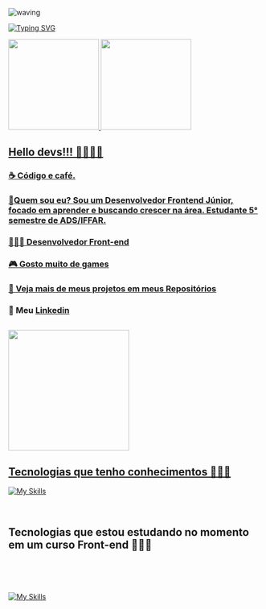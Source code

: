 ![waving](https://capsule-render.vercel.app/api?type=waving&height=200&text=BrunoCanto%20&fontAlignY=40&color=gradient)


[![Typing SVG](https://readme-typing-svg.demolab.com/?lines=Oi+👋,+me+chamo+Bruno+Canto;apaixonado+por+tecnologia;Seja+muito+bem+vindo+ao+meu+perfil)](https://git.io/typing-svg)





<div>
<a href="https://github.com/Bscanto">
<img loading="lazy" height="180em" src="https://github-readme-stats.vercel.app/api/top-langs/?username=Bscanto&layout=compact&langs_count=7&theme=dracula"/>
<img loading="lazy" height="180em" src="https://github-readme-stats.vercel.app/api?username=Bscanto&show_icons=true&theme=dracula&include_all_commits=true&count_private=true"/>
</div>


<div align=left>
 
## Hello devs!!! 👋👨🏾‍💻

### ☕ Código e café. 
### 🔭Quem sou eu? Sou um Desenvolvedor Frontend Júnior, focado em aprender e buscando crescer na área. Estudante 5° semestre de ADS/IFFAR. 
### 👨🏾‍💻 Desenvolvedor Front-end
### 🎮 Gosto muito de games
### 🎨 Veja mais de meus projetos em meus [Repositórios](https://github.com/Bscanto?tab=repositories)
### 📲 Meu [Linkedin](https://www.linkedin.com/in/brunosilvacanto)
 


##

<div>
<a href="https://github.com/Bscanto">



</div> 

##

</div>
<div>
 
<img height='240em' src='https://github-readme-streak-stats.herokuapp.com?user=bscanto&theme=midnight-purple&date_format=j%20M%5B%20Y%5D&fire=DD0000&ring=52DD81&dates=52DD81&stroke=ABCFDD' />



</div>
 
## Tecnologias que tenho conhecimentos 🧑🏾‍💻
 
[![My Skills](https://skillicons.dev/icons?i=java,html,css,androidstudio,figma,postgres,mysql,r,nodejs,php,vscode,github,git&perline=3)](https://skillicons.dev)


           
          
<br>

## Tecnologias que estou estudando no momento em um curso Front-end 👨🏾‍💻


<br>
<br>
<br>

[![My Skills](https://skillicons.dev/icons?i=html,css,js,react,wordpress,ts,vue,bootstrap,reduxjquery&perline=9)](https://skillicons.dev) <br>
<br>
<br>
